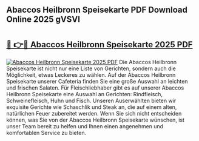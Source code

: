 ## Abaccos Heilbronn Speisekarte PDF Download Online 2025 gVSVI

# <h2><a href="http://gcbmas.nevu.top/?p=Abaccos+Heilbronn+Speisekarte">🔗 👉🔴 Abaccos Heilbronn Speisekarte 2025 PDF</a></h2>

[![Abaccos Heilbronn Speisekarte 2025 PDF](https://i.imgur.com/dBaPXMq.png)](http://gcbmas.nevu.top/?p=Abaccos+Heilbronn+Speisekarte)
Die Abaccos Heilbronn Speisekarte ist nicht nur eine Liste von Gerichten, sondern auch die Möglichkeit, etwas Leckeres zu wählen. Auf der Abaccos Heilbronn Speisekarte unserer Cafeteria finden Sie eine große Auswahl an leichten und frischen Salaten. Für Fleischliebhaber gibt es auf unserer Abaccos Heilbronn Speisekarte eine Auswahl an Gerichten: Rindfleisch, Schweinefleisch, Huhn und Fisch. Unseren Auserwählten bieten wir exquisite Gerichte wie Schaschlik und Steak an, die auf einem alten, natürlichen Feuer zubereitet werden. Wenn Sie sich nicht entscheiden können, was Sie von der Abaccos Heilbronn Speisekarte wünschen, ist unser Team bereit zu helfen und Ihnen einen angenehmen und komfortablen Service zu bieten.
